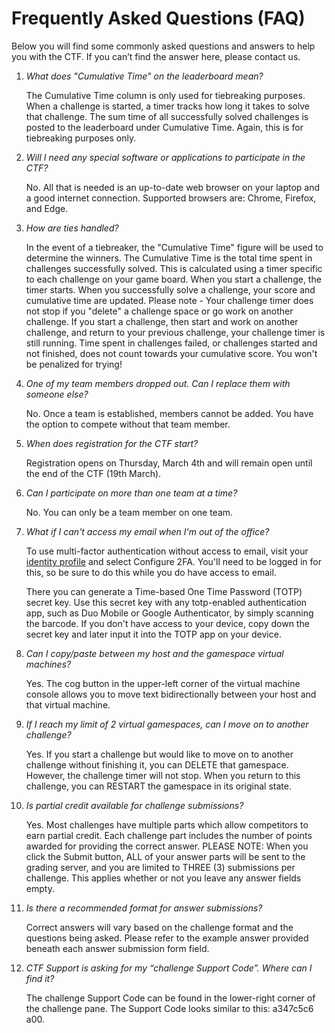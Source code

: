 # Frequently Asked Questions (FAQ)

Below you will find some commonly asked questions and answers to help you with the CTF. If you can’t find the answer here, please contact us.

1. _What does "Cumulative Time" on the leaderboard mean?_

    The Cumulative Time column is only used for tiebreaking purposes. When a challenge is started, a timer tracks how long it takes to solve that challenge. The sum time of all successfully solved challenges is posted to the leaderboard under Cumulative Time. Again, this is for tiebreaking purposes only.

2. _Will I need any special software or applications to participate in the CTF?_
    
    No. All that is needed is an up-to-date web browser on your laptop and a good internet connection. Supported browsers are: Chrome, Firefox, and Edge.

3. _How are ties handled?_

    In the event of a tiebreaker, the "Cumulative Time" figure will be used to determine the winners. The Cumulative Time is the total time spent in challenges successfully solved. This is calculated using a timer specific to each challenge on your game board. When you start a challenge, the timer starts. When you successfully solve a challenge, your score and cumulative time are updated. Please note -
    Your challenge timer does not stop if you "delete" a challenge space or go work on another challenge. If you start a challenge, then start and work on another challenge, and return to your previous challenge, your challenge timer is still running. 
    Time spent in challenges failed, or challenges started and not finished, does not count towards your cumulative score. You won't be penalized for trying!

4. _One of my team members dropped out. Can I replace them with someone else?_

    No. Once a team is established, members cannot be added. You have the option to compete without that team member.

5. _When does registration for the CTF start?_

    Registration opens on Thursday, March 4th and will remain open until the end of the CTF (19th March).

6. _Can I participate on more than one team at a time?_

    No. You can only be a team member on one team.

7. _What if I can't access my email when I'm out of the office?_

    To use multi-factor authentication without access to email, visit your [identity profile](https://foundry.local/identity/ui/profile) and select Configure 2FA. You'll need to be logged in for this, so be sure to do this while you do have access to email.
    
    There you can generate a Time-based One Time Password (TOTP) secret key. Use this secret key with any totp-enabled authentication app, such as Duo Mobile or Google Authenticator, by simply scanning the barcode. If you don't have access to your device, copy down the secret key and later input it into the TOTP app on your device.

8. _Can I copy/paste between my host and the gamespace virtual machines?_

    Yes. The cog button in the upper-left corner of the virtual machine console allows you to move text bidirectionally between your host and that virtual machine.

9. _If I reach my limit of 2 virtual gamespaces, can I move on to another challenge?_

    Yes. If you start a challenge but would like to move on to another challenge without finishing it, you can DELETE that gamespace. However, the challenge timer will not stop. When you return to this challenge, you can RESTART the gamespace in its original state.

10. _Is partial credit available for challenge submissions?_

    Yes. Most challenges have multiple parts which allow competitors to earn partial credit. Each challenge part includes the number of points awarded for providing the correct answer.
    PLEASE NOTE: When you click the Submit button, ALL of your answer parts will be sent to the grading server, and you are limited to THREE (3) submissions per challenge. This applies whether or not you leave any answer fields empty.

11. _Is there a recommended format for answer submissions?_ 

    Correct answers will vary based on the challenge format and the questions being asked. Please refer to the example answer provided beneath each answer submission form field.

12. _CTF Support is asking for my “challenge Support Code”. Where can I find it?_ 

    The challenge Support Code can be found in the lower-right corner of the challenge pane. The Support Code looks similar to this: a347c5c6 a00.